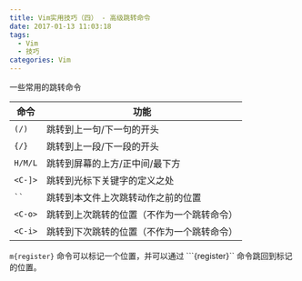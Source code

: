 ```yaml
---
title: Vim实用技巧（四） - 高级跳转命令
date: 2017-01-13 11:03:18
tags:
  - Vim
  - 技巧
categories: Vim
---
```


一些常用的跳转命令

命令 | 功能
-- | --
`(/)` | 跳转到上一句/下一句的开头
`{/}` | 跳转到上一段/下一段的开头
`H/M/L` | 跳转到屏幕的上方/正中间/最下方
`<C-]>` | 跳转到光标下关键字的定义之处
``` `` ``` | 跳转到本文件上次跳转动作之前的位置
`<C-o>` | 跳转到上次跳转的位置（不作为一个跳转命令）
`<C-i>` | 跳转到下次跳转的位置（不作为一个跳转命令）

`m{register}` 命令可以标记一个位置，并可以通过 ```{register}`` 命令跳回到标记的位置。